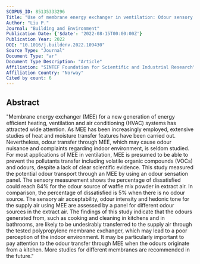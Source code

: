```yaml
---
SCOPUS_ID: 85135333296
Title: "Use of membrane energy exchanger in ventilation: Odour sensory measurement"
Author: "Liu P."
Journal: "Building and Environment"
Publication Date: {'$date': '2022-08-15T00:00:00Z'}
Publication Year: 2022
DOI: "10.1016/j.buildenv.2022.109430"
Source Type: "Journal"
Document Type: "ar"
Document Type Description: "Article"
Affiliation: "SINTEF Foundation for Scientific and Industrial Research"
Affiliation Country: "Norway"
Cited by count: 6
---
```


## Abstract
"Membrane energy exchanger (MEE) for a new generation of energy efficient heating, ventilation and air conditioning (HVAC) systems has attracted wide attention. As MEE has been increasingly employed, extensive studies of heat and moisture transfer features have been carried out. Nevertheless, odour transfer through MEE, which may cause odour nuisance and complaints regarding indoor environment, is seldom studied. For most applications of MEE in ventilation, MEE is presumed to be able to prevent the pollutants transfer including volatile organic compounds (VOCs) and odours, despite a lack of clear scientific evidence. This study measured the potential odour transport through an MEE by using an odour sensation panel. The sensory measurement shows the percentage of dissatisfied could reach 84% for the odour source of waffle mix powder in extract air. In comparison, the percentage of dissatisfied is 5% when there is no odour source. The sensory air acceptability, odour intensity and hedonic tone for the supply air using MEE are assessed by a panel for different odour sources in the extract air. The findings of this study indicate that the odours generated from, such as cooking and cleaning in kitchens and in bathrooms, are likely to be undesirably transferred to the supply air through the tested polypropylene membrane exchanger, which may lead to a poor perception of the indoor environment. It may be particularly important to pay attention to the odour transfer through MEE when the odours originate from a kitchen. More studies for different membranes are recommended in the future."
